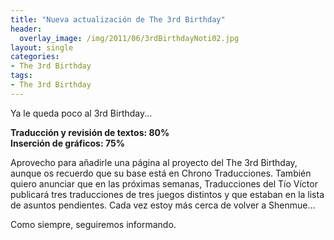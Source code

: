 ```yaml
---
title: "Nueva actualización de The 3rd Birthday"
header:
  overlay_image: /img/2011/06/3rdBirthdayNoti02.jpg
layout: single
categories:
- The 3rd Birthday
tags:
- The 3rd Birthday
---
```

Ya le queda poco al 3rd Birthday...

**Traducción y revisión de textos: 80%  
Inserción de gráficos: 75%**

Aprovecho para añadirle una página al proyecto del The 3rd Birthday, aunque 
os recuerdo que su base está en Chrono Traducciones. También quiero anunciar 
que en las próximas semanas, Traducciones del Tío Víctor publicará tres 
traducciones de tres juegos distintos y que estaban en la lista de asuntos 
pendientes. Cada vez estoy más cerca de volver a Shenmue...

Como siempre, seguiremos informando.
